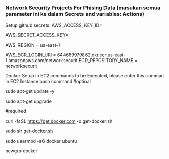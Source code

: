 ### Network Security Projects For Phising Data (masukan semua parameter ini ke dalam Secrets and variables: Actions)

Setup github secrets:
AWS_ACCESS_KEY_ID=

AWS_SECRET_ACCESS_KEY=

AWS_REGION = us-east-1

AWS_ECR_LOGIN_URI = 644669979862.dkr.ecr.us-east-1.amazonaws.com/networksecurit
ECR_REPOSITORY_NAME = networksecurit


Docker Setup In EC2 commands to be Executed, please enter this comman in EC2 Instance bash command
#optinal

sudo apt-get update -y

sudo apt-get upgrade

#required

curl -fsSL https://get.docker.com -o get-docker.sh

sudo sh get-docker.sh

sudo usermod -aG docker ubuntu

newgrp docker